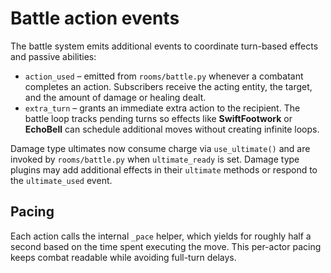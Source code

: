 # Battle action events

The battle system emits additional events to coordinate turn-based effects and
passive abilities:

- `action_used` – emitted from `rooms/battle.py` whenever a combatant completes
  an action.  Subscribers receive the acting entity, the target, and the amount
  of damage or healing dealt.
- `extra_turn` – grants an immediate extra action to the recipient.  The battle
  loop tracks pending turns so effects like **SwiftFootwork** or **EchoBell** can
  schedule additional moves without creating infinite loops.

Damage type ultimates now consume charge via `use_ultimate()` and are invoked by
`rooms/battle.py` when `ultimate_ready` is set.  Damage type plugins may add
additional effects in their `ultimate` methods or respond to the
`ultimate_used` event.

## Pacing

Each action calls the internal `_pace` helper, which yields for roughly half a
second based on the time spent executing the move. This per-actor pacing keeps
combat readable while avoiding full-turn delays.
